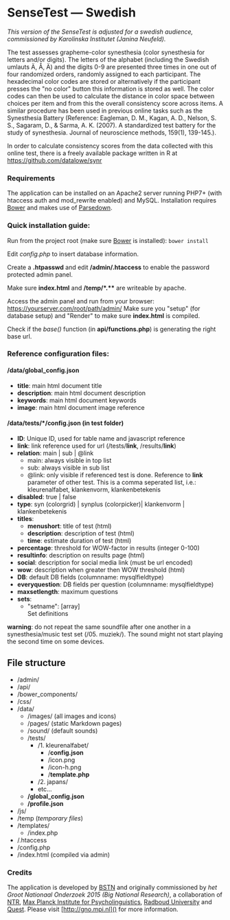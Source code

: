 # SenseTest — Swedish

_This version of the SenseTest is adjusted for a swedish audience, commissioned by Karolinska Institutet (Janina Neufeld)._

The test assesses grapheme-color synesthesia (color synesthesia for letters and/or digits). The letters of the alphabet (including the Swedish umlauts Ä, Å, Ä) and the digits 0-9 are presented three times in one out of four randomized orders, randomly assigned to each participant. The hexadecimal color codes are stored or alternatively if the participant presses the "no color" button this information is stored as well. The color codes can then be used to calculate the distance in color space between choices per item and from this the overall consistency score across items. A similar procedure has been used in previous online tasks such as the Synesthesia Battery (Reference: Eagleman, D. M., Kagan, A. D., Nelson, S. S., Sagaram, D., & Sarma, A. K. (2007). A standardized test battery for the study of synesthesia. Journal of neuroscience methods, 159(1), 139-145.).

In order to calculate consistency scores from the data collected with this online test, there is a freely available package written in R at https://github.com/datalowe/synr

### Requirements

The application can be installed on an Apache2 server running PHP7+ (with htaccess auth and mod_rewrite enabled) and MySQL. Installation requires [Bower](https://bower.io/) and makes use of [Parsedown](https://parsedown.org).

### Quick installation guide:

Run from the project root (make sure [Bower](https://bower.io/) is installed):
`bower install`

Edit _config.php_ to insert database information.

Create a **.htpasswd** and edit **/admin/.htaccess** to enable the password protected admin panel.

Make sure **index.html** and **/temp/\*.\*\*** are writeable by apache.

Access the admin panel and run from your browser:
https://yourserver.com/root/path/admin/
Make sure you "setup" (for database setup) and "Render" to make sure **index.html** is compiled.

Check if the *base()* function (in **api/functions.php**) is generating the right base url.

### Reference configuration files:

#### /data/global_config.json
- **title**: main html document title
- **description**: main html document description
- **keywords**: main html document keywords
- **image**: main html document image reference

#### /data/tests/*/config.json (in test folder)
- **ID**: Unique ID, used for table name and javascript reference
- **link**: link reference used for url (/tests/**link**, /results/**link**)
- **relation**: main | sub | @link
    - main: always visible in top list
    - sub: always visible in sub list
    - @link: only visible if referenced test is done. Reference to **link** parameter of other test. This is a comma seperated list, i.e.: kleurenalfabet, klankenvorm, klankenbetekenis
- **disabled**: true | false
- **type**: syn (colorgrid) | synplus (colorpicker)| klankenvorm | klankenbetekenis
- **titles**:
    - **menushort**: title of test (html)
    - **description**: description of test (html)
    - **time**: estimate duration of test (html)
- **percentage**: threshold for WOW-factor in results (integer 0-100)
- **resultinfo**: description on results page (html)
- **social**: description for social media link (must be url encoded)
- **wow**: description when greater then WOW threshold (html)
- **DB**: default DB fields (columnname: mysqlfieldtype)
- **everyquestion**: DB fields per question (columnname: mysqlfieldtype)
- **maxsetlength**: maximum questions
- **sets**:
    - "setname": [array]<Br>
    Set definitions

**warning**: do not repeat the same soundfile after one another in a synesthesia/music test set (/05. muziek/). The sound might not start playing the second time on some devices.

## File structure

- /admin/
- /api/
- /bower_components/
- /css/
- /data/
    - /images/ (all images and icons)
    - /pages/ (static Markdown pages)
    - /sound/ (default sounds)
    - /tests/
        - /1. kleurenalfabet/
            - /**config.json**
            - /icon.png
            - /icon-h.png
            - /**template.php**
        - /2. japans/
        - etc...
    - **/global_config.json**
    - **/profile.json**
- /js/
- /temp (_temporary files_)
- /templates/
    - /index.php
- /.htaccess
- /config.php
- /index.html (compiled via admin)

### Credits

The application is developed by [BSTN](http://www.bstn.nl) and originally commissioned by _het Groot Nationaal Onderzoek 2015 (Big National Research)_, a collaboration of [NTR](https://ntr.nl/), [Max Planck Institute for Psycholinguistics](https://www.mpi.nl), [Radboud University](https://www.ru.nl) and [Quest](https://quest.nl/). Please visit [http://gno.mpi.nl]() for more information.
